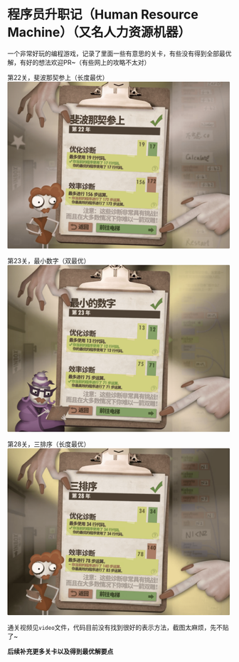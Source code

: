# 程序员升职记（Human Resource Machine）（又名人力资源机器）

一个非常好玩的编程游戏，记录了里面一些有意思的关卡，有些没有得到全部最优解，有好的想法欢迎PR~（有些网上的攻略不太对）

第22关，斐波那契参上（长度最优）
<img src='./image/22-Fibonacci Visitor.png' width='500px'>

第23关，最小数字（双最优）
<img src='./image/23-The Littlest Number.png' width='500px'>

第28关，三排序（长度最优）
<img src='./image/28-Three Sort.png' width='500px'>

通关视频见`video`文件，代码目前没有找到很好的表示方法，截图太麻烦，先不贴了~

**后续补充更多关卡以及得到最优解要点**